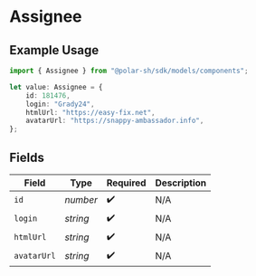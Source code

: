 # Assignee

## Example Usage

```typescript
import { Assignee } from "@polar-sh/sdk/models/components";

let value: Assignee = {
    id: 181476,
    login: "Grady24",
    htmlUrl: "https://easy-fix.net",
    avatarUrl: "https://snappy-ambassador.info",
};
```

## Fields

| Field              | Type               | Required           | Description        |
| ------------------ | ------------------ | ------------------ | ------------------ |
| `id`               | *number*           | :heavy_check_mark: | N/A                |
| `login`            | *string*           | :heavy_check_mark: | N/A                |
| `htmlUrl`          | *string*           | :heavy_check_mark: | N/A                |
| `avatarUrl`        | *string*           | :heavy_check_mark: | N/A                |